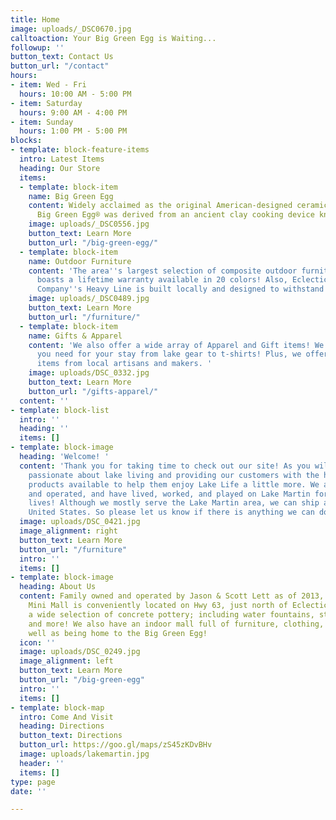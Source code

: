 ```yaml
---
title: Home
image: uploads/_DSC0670.jpg
calltoaction: Your Big Green Egg is Waiting...
followup: ''
button_text: Contact Us
button_url: "/contact"
hours:
- item: Wed - Fri
  hours: 10:00 AM - 5:00 PM
- item: Saturday
  hours: 9:00 AM - 4:00 PM
- item: Sunday
  hours: 1:00 PM - 5:00 PM
blocks:
- template: block-feature-items
  intro: Latest Items
  heading: Our Store
  items:
  - template: block-item
    name: Big Green Egg
    content: Widely acclaimed as the original American-designed ceramic cooker, the
      Big Green Egg® was derived from an ancient clay cooking device known as a “kamado”.
    image: uploads/_DSC0556.jpg
    button_text: Learn More
    button_url: "/big-green-egg/"
  - template: block-item
    name: Outdoor Furniture
    content: 'The area''s largest selection of composite outdoor furniture! Breezesta
      boasts a lifetime warranty available in 20 colors! Also, Eclectic Furniture
      Company''s Heavy Line is built locally and designed to withstand the elements! '
    image: uploads/_DSC0489.jpg
    button_text: Learn More
    button_url: "/furniture/"
  - template: block-item
    name: Gifts & Apparel
    content: 'We also offer a wide array of Apparel and Gift items! We have everything
      you need for your stay from lake gear to t-shirts! Plus, we offer many unique
      items from local artisans and makers. '
    image: uploads/DSC_0332.jpg
    button_text: Learn More
    button_url: "/gifts-apparel/"
  content: ''
- template: block-list
  intro: ''
  heading: ''
  items: []
- template: block-image
  heading: 'Welcome! '
  content: 'Thank you for taking time to check out our site! As you will see, we are
    passionate about lake living and providing our customers with the highest quality
    products available to help them enjoy Lake Life a little more. We are family owned
    and operated, and have lived, worked, and played on Lake Martin for most of our
    lives! Although we mostly serve the Lake Martin area, we can ship all over the
    United States. So please let us know if there is anything we can do for you! '
  image: uploads/DSC_0421.jpg
  image_alignment: right
  button_text: Learn More
  button_url: "/furniture"
  intro: ''
  items: []
- template: block-image
  heading: About Us
  content: Family owned and operated by Jason & Scott Lett as of 2013, Lake Martin
    Mini Mall is conveniently located on Hwy 63, just north of Eclectic, AL. We offer
    a wide selection of concrete pottery; including water fountains, statuary, planters,
    and more! We also have an indoor mall full of furniture, clothing, decor and more….as
    well as being home to the Big Green Egg!
  icon: ''
  image: uploads/DSC_0249.jpg
  image_alignment: left
  button_text: Learn More
  button_url: "/big-green-egg"
  intro: ''
  items: []
- template: block-map
  intro: Come And Visit
  heading: Directions
  button_text: Directions
  button_url: https://goo.gl/maps/zS45zKDvBHv
  image: uploads/lakemartin.jpg
  header: ''
  items: []
type: page
date: ''

---
```

